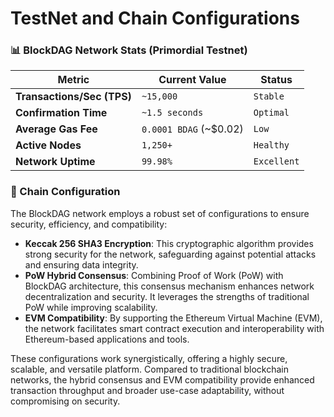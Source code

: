 # TestNet and Chain Configurations

### 📊 BlockDAG Network Stats (Primordial Testnet)

| Metric                     | Current Value           | Status      |
| -------------------------- | ----------------------- | ----------- |
| **Transactions/Sec (TPS)** | `~15,000`               | `Stable`    |
| **Confirmation Time**      | `~1.5 seconds`          | `Optimal`   |
| **Average Gas Fee**        | `0.0001 BDAG` (\~$0.02) | `Low`       |
| **Active Nodes**           | `1,250+`                | `Healthy`   |
| **Network Uptime**         | `99.98%`                | `Excellent` |

### 🔗 Chain Configuration

The BlockDAG network employs a robust set of configurations to ensure security, efficiency, and compatibility:

* **Keccak 256 SHA3 Encryption**: This cryptographic algorithm provides strong security for the network, safeguarding against potential attacks and ensuring data integrity.
* **PoW Hybrid Consensus**: Combining Proof of Work (PoW) with BlockDAG architecture, this consensus mechanism enhances network decentralization and security. It leverages the strengths of traditional PoW while improving scalability.
* **EVM Compatibility**: By supporting the Ethereum Virtual Machine (EVM), the network facilitates smart contract execution and interoperability with Ethereum-based applications and tools.

These configurations work synergistically, offering a highly secure, scalable, and versatile platform. Compared to traditional blockchain networks, the hybrid consensus and EVM compatibility provide enhanced transaction throughput and broader use-case adaptability, without compromising on security.

